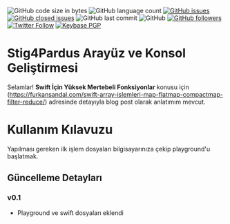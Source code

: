 ﻿
![GitHub code size in bytes](https://img.shields.io/github/languages/code-size/furkansandal/swift-maps-filter-reduce) ![GitHub language count](https://img.shields.io/github/languages/count/furkansandal/swift-maps-filter-reduce) [![GitHub issues](https://img.shields.io/github/issues/furkansandal/swift-maps-filter-reduce)](https://github.com/furkansandal/swift-maps-filter-reduce/issues?q=is:open%20is:issue) [![GitHub closed issues](https://img.shields.io/github/issues-closed/furkansandal/swift-maps-filter-reduce)](https://github.com/furkansandal/swift-maps-filter-reduce/issues?q=is:issue%20is:closed) ![GitHub last commit](https://img.shields.io/github/last-commit/furkansandal/swift-maps-filter-reduce) ![GitHub](https://img.shields.io/github/license/furkansandal/swift-maps-filter-reduce) [![GitHub followers](https://img.shields.io/github/followers/furkansandal?style=social)](https://github.com/furkansandal) [![Twitter Follow](https://img.shields.io/twitter/follow/furkan_sandal?style=social)](https://twitter.com/furkan_sandal) [![Keybase PGP](https://img.shields.io/keybase/pgp/furkansandal)](https://keybase.io/furkansandal) 
# Stig4Pardus Arayüz ve Konsol Geliştirmesi

Selamlar! **Swift İçin Yüksek Mertebeli Fonksiyonlar** konusu için (https://furkansandal.com/swift-array-islemleri-map-flatmap-compactmap-filter-reduce/) adresinde detayıyla blog post olarak anlatımım mevcut.

# Kullanım Kılavuzu

   Yapılması gereken ilk işlem dosyaları bilgisayarınıza çekip playground'u başlatmak.

## Güncelleme Detayları

### v0.1
- Playground ve swift dosyaları eklendi
